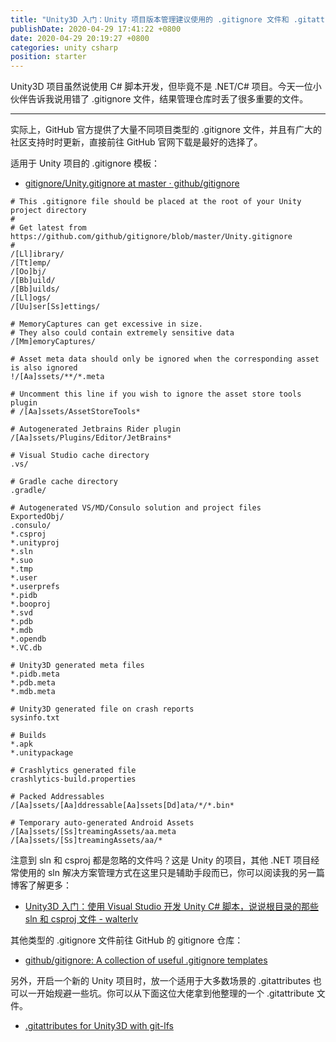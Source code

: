 ```yaml
---
title: "Unity3D 入门：Unity 项目版本管理建议使用的 .gitignore 文件和 .gitattributes 文件（2020年4月更新）"
publishDate: 2020-04-29 17:41:22 +0800
date: 2020-04-29 20:19:27 +0800
categories: unity csharp
position: starter
---
```


Unity3D 项目虽然说使用 C# 脚本开发，但毕竟不是 .NET/C# 项目。今天一位小伙伴告诉我说用错了 .gitignore 文件，结果管理仓库时丢了很多重要的文件。

---

实际上，GitHub 官方提供了大量不同项目类型的 .gitignore 文件，并且有广大的社区支持时时更新，直接前往 GitHub 官网下载是最好的选择了。

适用于 Unity 项目的 .gitignore 模板：

- [gitignore/Unity.gitignore at master · github/gitignore](https://github.com/github/gitignore/blob/master/Unity.gitignore)

```re
# This .gitignore file should be placed at the root of your Unity project directory
#
# Get latest from https://github.com/github/gitignore/blob/master/Unity.gitignore
#
/[Ll]ibrary/
/[Tt]emp/
/[Oo]bj/
/[Bb]uild/
/[Bb]uilds/
/[Ll]ogs/
/[Uu]ser[Ss]ettings/

# MemoryCaptures can get excessive in size.
# They also could contain extremely sensitive data
/[Mm]emoryCaptures/

# Asset meta data should only be ignored when the corresponding asset is also ignored
!/[Aa]ssets/**/*.meta

# Uncomment this line if you wish to ignore the asset store tools plugin
# /[Aa]ssets/AssetStoreTools*

# Autogenerated Jetbrains Rider plugin
/[Aa]ssets/Plugins/Editor/JetBrains*

# Visual Studio cache directory
.vs/

# Gradle cache directory
.gradle/

# Autogenerated VS/MD/Consulo solution and project files
ExportedObj/
.consulo/
*.csproj
*.unityproj
*.sln
*.suo
*.tmp
*.user
*.userprefs
*.pidb
*.booproj
*.svd
*.pdb
*.mdb
*.opendb
*.VC.db

# Unity3D generated meta files
*.pidb.meta
*.pdb.meta
*.mdb.meta

# Unity3D generated file on crash reports
sysinfo.txt

# Builds
*.apk
*.unitypackage

# Crashlytics generated file
crashlytics-build.properties

# Packed Addressables
/[Aa]ssets/[Aa]ddressable[Aa]ssets[Dd]ata/*/*.bin*

# Temporary auto-generated Android Assets
/[Aa]ssets/[Ss]treamingAssets/aa.meta
/[Aa]ssets/[Ss]treamingAssets/aa/*
```

注意到 sln 和 csproj 都是忽略的文件吗？这是 Unity 的项目，其他 .NET 项目经常使用的 sln 解决方案管理方式在这里只是辅助手段而已，你可以阅读我的另一篇博客了解更多：

- [Unity3D 入门：使用 Visual Studio 开发 Unity C# 脚本，说说根目录的那些 sln 和 csproj 文件 - walterlv](https://blog.walterlv.com/post/unity-starter-the-sln-and-csproj-files.html)

其他类型的 .gitignore 文件前往 GitHub 的 gitignore 仓库：

- [github/gitignore: A collection of useful .gitignore templates](https://github.com/github/gitignore)

另外，开启一个新的 Unity 项目时，放一个适用于大多数场景的 .gitattributes 也可以一开始规避一些坑。你可以从下面这位大佬拿到他整理的一个 .gitattribute 文件。

- [.gitattributes for Unity3D with git-lfs](https://gist.github.com/nemotoo/b8a1c3a0f1225bb9231979f389fd4f3f)
